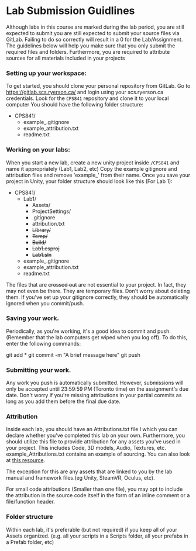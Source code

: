 # Lab Submission Guidlines

Although labs in this course are marked during the lab period, you are still expected to submit you are still expected to submit your source files via GitLab. Failing to do so correctly will result in a 0 for the Lab/Assignment. The guidelines below will help you make sure that you only submit the required files and folders. Furthermore, you are required to attribute sources for all materials included in your projects 

### Setting up your workspace:
To get started, you should clone your personal repository from GitLab.
Go to https://gitlab.scs.ryerson.ca/ and login using your scs.ryerson.ca credentials.
Look for the `CPS841` repository and clone it to your local computer
You should have the following folder structure:
-   CPS841/
    -   example_.gitignore
    -   example_attribution.txt
    -   readme.txt

### Working on your labs:
When you start a new lab, create a new unity project inside `/CPS841` and name it appropriately (Lab1, Lab2, etc) Copy the example gitignore and attribution files and remove 'example_' from their name. Once you save your project in Unity, your folder structure should look like this (For Lab 1):
-   CPS841/
    -   Lab1/
        -   Assets/
        -   ProjectSettings/
        -   .gitignore
        -   attribution.txt
        -   ~~Library/~~
        -   ~~Temp/~~
        -   ~~Build/~~
        -   ~~Lab1.csproj~~
        -   ~~Lab1.sln~~
    -   example_.gitignore
    -   example_attribution.txt
    -   readme.txt

The files that are ~~crossed out~~ are not essential to your project. In fact, they may not even be there. They are temporary files. Don't worry about deleting them. If you've set up your gitignore correctly, they should be automatically ignored when you commit/push.

### Saving your work.
Periodically, as you're working, it's a good idea to commit and push. (Remember that the lab computers get wiped when you log off). To do this, enter the following commands:

git add *
git commit -m "A brief message here"
git push

### Submitting your work.
Any work you push is automatically submitted. However, submissions will only be accepted until 23:59:59 PM (Toronto time) on the assignment's due date. Don't worry if you're missing attributions in your partial commits as long as you add them before the final due date.

### Attribution
Inside each lab, you should have an Attributions.txt file I which you can declare whether you've completed this lab on your own. Furthermore, you should utilize this file to provide attribution for any assets you've used in your project. This includes Code, 3D models, Audio, Textures, etc. example_Attributions.txt contains an example of sourcing. You can also look at [this resource](https://wiki.creativecommons.org/wiki/Best_practices_for_attribution).

The exception for this are any assets that are linked to you by the lab manual and framework files.(eg Unity, SteamVR, Oculus, etc).

For small code attributions (Smaller than one file), you may opt to include the attribution in the source code itself in the form of an inline comment or a file/function header.

### Folder structure
Within each lab, it's preferable (but not required) if you keep all of your Assets organized. (e.g. all your scripts in a Scripts folder, all your prefabs in a Prefab folder, etc)
